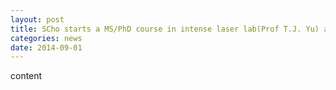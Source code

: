 ```yaml
---
layout: post
title: SCho starts a MS/PhD course in intense laser lab(Prof T.J. Yu) at Handong university
categories: news
date: 2014-09-01
---
```


content
